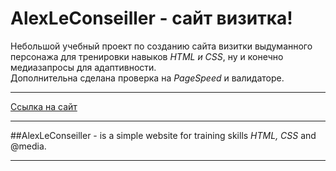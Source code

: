 # AlexLeConseiller - сайт визитка!
Небольшой учебный проект по созданию сайта визитки выдуманного персонажа для тренировки навыков *HTML и CSS*, ну и конечно медиазапросы для адаптивности.<br>
Дополнительна сделана проверка на *PageSpeed* и валидаторе.
<br>
***
[Ссылка на сайт](https://golovanovalex.github.io/AlexLeConseiller/)
***
##AlexLeConseiller - is a simple website for training skills *HTML, CSS* and @media.
***

